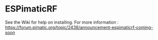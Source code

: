 # ESPimaticRF
See the Wiki for help on installing.
For more information : https://forum.pimatic.org/topic/2438/announcement-espimaticrf-coming-soon
